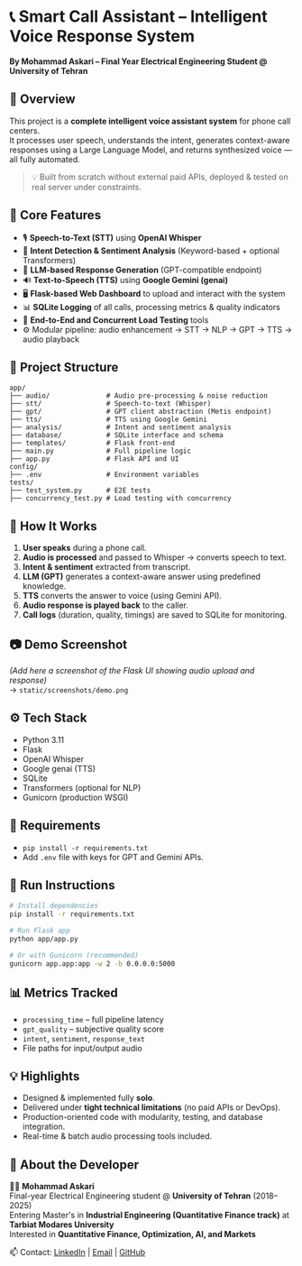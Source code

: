 # 📞 Smart Call Assistant – Intelligent Voice Response System  
**By Mohammad Askari – Final Year Electrical Engineering Student @ University of Tehran**  

## 🚀 Overview  
This project is a **complete intelligent voice assistant system** for phone call centers.  
It processes user speech, understands the intent, generates context-aware responses using a Large Language Model, and returns synthesized voice — all fully automated.

> 💡 Built from scratch without external paid APIs, deployed & tested on real server under constraints.

## 🎯 Core Features

- 🎙️ **Speech-to-Text (STT)** using **OpenAI Whisper**
- 🧠 **Intent Detection & Sentiment Analysis** (Keyword-based + optional Transformers)
- 🤖 **LLM-based Response Generation** (GPT-compatible endpoint)
- 🔊 **Text-to-Speech (TTS)** using **Google Gemini (genai)**
- 🖥️ **Flask-based Web Dashboard** to upload and interact with the system
- 📊 **SQLite Logging** of all calls, processing metrics & quality indicators
- 🧪 **End-to-End and Concurrent Load Testing** tools
- ⚙️ Modular pipeline: audio enhancement → STT → NLP → GPT → TTS → audio playback

## 📁 Project Structure
```
app/
├── audio/              # Audio pre-processing & noise reduction
├── stt/                # Speech-to-text (Whisper)
├── gpt/                # GPT client abstraction (Metis endpoint)
├── tts/                # TTS using Google Gemini
├── analysis/           # Intent and sentiment analysis
├── database/           # SQLite interface and schema
├── templates/          # Flask front-end
├── main.py             # Full pipeline logic
├── app.py              # Flask API and UI
config/
├── .env                # Environment variables
tests/
├── test_system.py      # E2E tests
├── concurrency_test.py # Load testing with concurrency
```

## 🔧 How It Works

1. **User speaks** during a phone call.
2. **Audio is processed** and passed to Whisper → converts speech to text.
3. **Intent & sentiment** extracted from transcript.
4. **LLM (GPT)** generates a context-aware answer using predefined knowledge.
5. **TTS** converts the answer to voice (using Gemini API).
6. **Audio response is played back** to the caller.
7. **Call logs** (duration, quality, timings) are saved to SQLite for monitoring.

## 📷 Demo Screenshot  
_(Add here a screenshot of the Flask UI showing audio upload and response)_  
→ `static/screenshots/demo.png`

## ⚙️ Tech Stack  
- Python 3.11  
- Flask  
- OpenAI Whisper  
- Google genai (TTS)  
- SQLite  
- Transformers (optional for NLP)  
- Gunicorn (production WSGI)  

## 📌 Requirements  
- `pip install -r requirements.txt`  
- Add `.env` file with keys for GPT and Gemini APIs.

## 🚀 Run Instructions

```bash
# Install dependencies
pip install -r requirements.txt

# Run Flask app
python app/app.py

# Or with Gunicorn (recommended)
gunicorn app.app:app -w 2 -b 0.0.0.0:5000
```

## 📊 Metrics Tracked
- `processing_time` – full pipeline latency
- `gpt_quality` – subjective quality score
- `intent`, `sentiment`, `response_text`
- File paths for input/output audio

## 💡 Highlights
- Designed & implemented fully **solo**.
- Delivered under **tight technical limitations** (no paid APIs or DevOps).
- Production-oriented code with modularity, testing, and database integration.
- Real-time & batch audio processing tools included.

## 📎 About the Developer  
👨‍🎓 **Mohammad Askari**  
Final-year Electrical Engineering student @ **University of Tehran** (2018–2025)  
Entering Master's in **Industrial Engineering (Quantitative Finance track)** at **Tarbiat Modares University**  
Interested in **Quantitative Finance, Optimization, AI, and Markets**  

📫 Contact: [LinkedIn](#) | [Email](#) | [GitHub](#)
